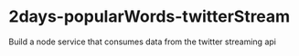 2days-popularWords-twitterStream
================================

Build a node service that consumes data from the twitter streaming api 
